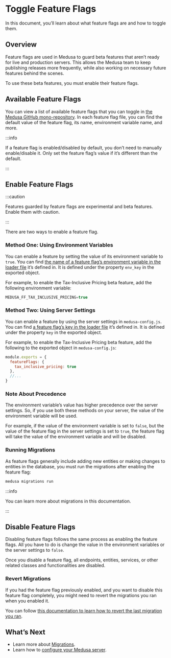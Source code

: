 # Toggle Feature Flags

In this document, you’ll learn about what feature flags are and how to toggle them.

## Overview

Feature flags are used in Medusa to guard beta features that aren’t ready for live and production servers. This allows the Medusa team to keep publishing releases more frequently, while also working on necessary future features behind the scenes.

To use these beta features, you must enable their feature flags.

## Available Feature Flags

You can view a list of available feature flags that you can toggle in [the Medusa GitHub mono-repository](https://github.com/medusajs/medusa/tree/master/packages/medusa/src/loaders/feature-flags). In each feature flag file, you can find the default value of the feature flag, its name, environment variable name, and more.

:::info

If a feature flag is enabled/disabled by default, you don’t need to manually enable/disable it. Only set the feature flag’s value if it’s different than the default.

:::

## Enable Feature Flags

:::caution

Features guarded by feature flags are experimental and beta features. Enable them with caution.

:::

There are two ways to enable a feature flag.

### Method One: Using Environment Variables

You can enable a feature by setting the value of its environment variable to `true`. You can find [the name of a feature flag’s environment variable in the loader file](https://github.com/medusajs/medusa/tree/master/packages/medusa/src/loaders/feature-flags) it’s defined in. It is defined under the property `env_key` in the exported object.

For example, to enable the Tax-Inclusive Pricing beta feature, add the following environment variable:

```jsx
MEDUSA_FF_TAX_INCLUSIVE_PRICING=true
```

### Method Two: Using Server Settings

You can enable a feature by using the server settings in `medusa-config.js`. You can find [a feature flag’s key in the loader file](https://github.com/medusajs/medusa/tree/master/packages/medusa/src/loaders/feature-flags) it’s defined in. It is defined under the property `key` in the exported object.

For example, to enable the Tax-Inclusive Pricing beta feature, add the following to the exported object in `medusa-config.js`:

```jsx
module.exports = {
  featureFlags: {
    tax_inclusive_pricing: true
  },
  //...
}
```

### Note About Precedence

The environment variable’s value has higher precedence over the server settings. So, if you use both these methods on your server, the value of the environment variable will be used.

For example, if the value of the environment variable is set to `false`, but the value of the feature flag in the server settings is set to `true`, the feature flag will take the value of the environment variable and will be disabled.

### Running Migrations

As feature flags generally include adding new entities or making changes to entities in the database, you must run the migrations after enabling the feature flag:

```bash
medusa migrations run
```

:::info

You can learn more about migrations in this documentation.

:::

## Disable Feature Flags

Disabling feature flags follows the same process as enabling the feature flags. All you have to do is change the value in the environment variables or the server settings to `false`.

Once you disable a feature flag, all endpoints, entities, services, or other related classes and functionalities are disabled.

### Revert Migrations

If you had the feature flag previously enabled, and you want to disable this feature flag completely, you might need to revert the migrations you ran when you enabled it.

You can follow [this documentation to learn how to revert the last migration you ran](https://docs.medusajs.com/cli/reference#migrations).

## What’s Next

- Learn more about [Migrations](../migrations/overview.md).
- Learn how to [configure your Medusa server](../../../usage/configurations.md).
